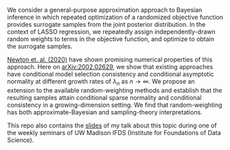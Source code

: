We consider a general-purpose approximation approach to Bayesian inference in which repeated optimization of a randomized objective function provides surrogate samples from the joint posterior distribution. In the context of LASSO regression, we repeatedly assign independently-drawn random weights to terms in the objective function, and optimize to obtain the surrogate samples. 

[Newton et. al. (2020)](https://onlinelibrary.wiley.com/doi/epdf/10.1002/cjs.11570) have shown promising numerical properties of this approach. Here on [arXiv:2002.02629](https://arxiv.org/abs/2002.02629), we show that existing approaches  have conditional model selection consistency and conditional asymptotic normality at different growth rates of $\lambda_n$ as $n \to \infty$. We  propose an extension to the available random-weighting methods and establish that the resulting samples attain conditional sparse normality and conditional consistency in a growing-dimension setting. We find that random-weighting has both approximate-Bayesian and sampling-theory interpretations.    

This repo also contains the [slides](https://github.com/ngtunlee/random-weighting-Lasso/blob/master/IFDS_May2019.pdf) of my talk about this topic during one of the weekly seminars of UW Madison IFDS (Institute for Foundations of Data Science). 
